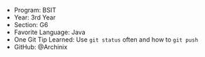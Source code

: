 - Program: BSIT
- Year: 3rd Year
- Section: G6
- Favorite Language: Java
- One Git Tip Learned: Use `git status` often and how to `git push`
- GitHub: @Archinix 